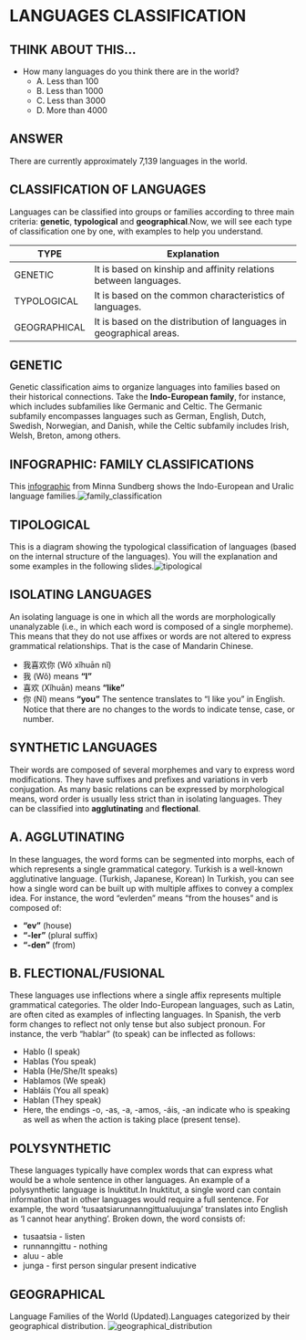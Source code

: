 # LANGUAGES CLASSIFICATION

## THINK ABOUT THIS...
- How many languages do you think there are in the world?
  - A. Less than 100
  - B. Less than 1000
  - C. Less than 3000
  - D. More than 4000
  
## ANSWER
  There are currently approximately 7,139 languages in the world.

## CLASSIFICATION OF LANGUAGES
Languages can be classified into groups or families according to three main criteria: **genetic**, **typological** and **geographical**.Now, we will see each type of classification one by one, with examples to help you understand.

| TYPE     | Explanation |
|----------|----------|
|GENETIC| It is based on kinship and affinity relations between languages.   |
|TYPOLOGICAL| It is based on the common characteristics of languages.    |
|GEOGRAPHICAL| It is based on the distribution of languages in geographical areas.   |

## GENETIC
Genetic classification aims to organize languages into families based on their historical connections. Take the **Indo-European family**, for instance, which includes subfamilies like Germanic and Celtic. The Germanic subfamily encompasses languages such as German, English, Dutch, Swedish, Norwegian, and Danish, while the Celtic subfamily includes Irish, Welsh, Breton, among others. 

## INFOGRAPHIC: FAMILY CLASSIFICATIONS
This [infographic](https://www.researchgate.net/figure/Major-languages-of-the-world-presented-in-the-format-of-family-tree-Courtesy-Minna_fig1_345732504) from Minna Sundberg shows the Indo-European and Uralic language families.![family_classification](img/tree_language.jpeg)

## TIPOLOGICAL
This is a diagram showing the typological classification of languages (based on the internal structure of the languages). You will the explanation and some examples in the following slides.![tipological](img/typological_classifiacion.png)

## ISOLATING LANGUAGES
An isolating language is one in which all the words are morphologically unanalyzable (i.e., in which each word is composed of a single morpheme). This means that they do not use affixes or words are not altered to express grammatical relationships. That is the case of Mandarin Chinese.

- 我喜欢你 (Wǒ xǐhuān nǐ)
- 我 (Wǒ) means **“I”**
- 喜欢 (Xǐhuān) means **“like”**
- 你 (Nǐ) means **“you”**
The sentence translates to “I like you” in English. Notice that there are no changes to the words to indicate tense, case, or number.

## SYNTHETIC LANGUAGES
Their words are composed of several morphemes and vary to express word modifications. They have suffixes and prefixes and variations in verb conjugation. As many basic relations can be expressed by morphological means, word order is usually less strict than in isolating languages. They can be classified into **agglutinating** and **flectional**.

## A. AGGLUTINATING
In these languages, the word forms can be segmented into morphs, each of which represents a single grammatical category. Turkish is a well-known agglutinative language.
(Turkish, Japanese, Korean)
In Turkish, you can see how a single word can be built up with multiple affixes to convey a complex idea. For instance, the word “evlerden” means “from the houses” and is composed of:

- **“ev”** (house)
- **“-ler”** (plural suffix)
- **“-den”** (from)

## B. FLECTIONAL/FUSIONAL
These languages use inflections where a single affix represents multiple grammatical categories. The older Indo-European languages, such as Latin, are often cited as examples of inflecting languages. 
In Spanish, the verb form changes to reflect not only tense but also subject pronoun. For instance, the verb “hablar” (to speak) can be inflected as follows:

- Hablo (I speak)
- Hablas (You speak)
- Habla (He/She/It speaks)
- Hablamos (We speak)
- Habláis (You all speak)
- Hablan (They speak)
- Here, the endings -o, -as, -a, -amos, -áis, -an indicate who is speaking as well as when the action is taking place (present tense).

## POLYSYNTHETIC 
These languages typically have complex words that can express what would be a whole sentence in other languages. An example of a polysynthetic language is Inuktitut.In Inuktitut, a single word can contain information that in other languages would require a full sentence. For example, the word ‘tusaatsiarunnanngittualuujunga’ translates into English as ‘I cannot hear anything’. Broken down, the word consists of:

- tusaatsia - listen
- runnanngittu - nothing
- aluu - able
- junga - first person singular present indicative

## GEOGRAPHICAL
Language Families of the World (Updated).Languages categorized by their geographical distribution. ![geographical_distribution](img/geographical_distribution.png)
